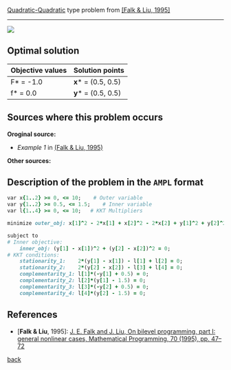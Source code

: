 [Quadratic-Quadratic](/test-problems/QP-QP-problems) type problem from [\[Falk & Liu, 1995\]][Falk & Liu, 1995]

---

![](https://github.com/basblsolver/test-problems/wiki/images/fl_1995_01_eq.jpg)

## Optimal solution

Objective values   | Solution points         |
------------------ | ----------------------- |
F* = -1.0          | __x__* = (0.5, 0.5)     |
f* = 0.0           | __y__* = (0.5, 0.5)     |

## Sources where this problem occurs

__Oroginal source:__

 - _Example 1_ in [(Falk & Liu, 1995)][Falk & Liu, 1995]

__Other sources:__

## Description of the problem in the `AMPL` format

```ruby
var x{1..2} >= 0, <= 10;    # Outer variable
var y{1..2} >= 0.5, <= 1.5;    # Inner variable
var l{1..4} >= 0, <= 10;   # KKT Multipliers

minimize outer_obj: x[1]^2 - 2*x[1] + x[2]^2 - 2*x[2] + y[1]^2 + y[2]^2;  # Outer objective

subject to
# Inner objective:
    inner_obj: (y[1] - x[1])^2 + (y[2] - x[2])^2 = 0;
# KKT conditions:
    stationarity_1:    2*(y[1] - x[1]) - l[1] + l[2] = 0;
    stationarity_2:    2*(y[2] - x[2]) - l[3] + l[4] = 0;
    complementarity_1: l[1]*(-y[1] + 0.5) = 0;
    complementarity_2: l[2]*(y[1] - 1.5) = 0;
    complementarity_3: l[3]*(-y[2] + 0.5) = 0;
    complementarity_4: l[4]*(y[2] - 1.5) = 0;
```

##  References

- [**Falk & Liu**, 1995]: [J. E. Falk and J. Liu, On bilevel programming, part I: general nonlinear cases, Mathematical Programming, 70 (1995), pp. 47–72](https://doi.org/10.1007/BF01585928)

[back](/test-problems/QP-QP-problems)

[Falk & Liu, 1995]: https://doi.org/10.1007/BF01585928
